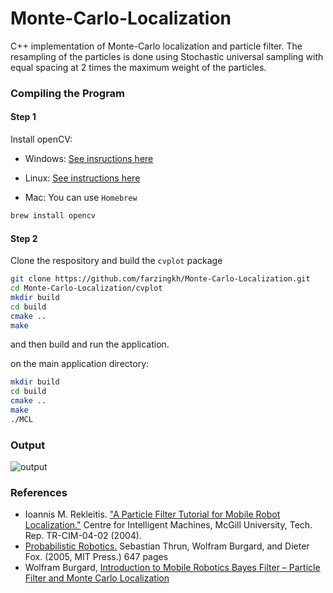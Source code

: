 

# Monte-Carlo-Localization
C++ implementation of Monte-Carlo localization and particle filter. The resampling of the particles is done using Stochastic universal sampling with equal spacing at 2 times the maximum weight of the particles.

### Compiling the Program

#### Step 1
Install openCV:

- Windows: [See insructions here](https://docs.opencv.org/master/d3/d52/tutorial_windows_install.html)

- Linux: [See instructions here](https://www.learnopencv.com/install-opencv3-on-ubuntu/)

 - Mac: You can use ```Homebrew```
```sh 
brew install opencv
```

#### Step 2
Clone the respository and build the ```cvplot``` package 

```sh
git clone https://github.com/farzingkh/Monte-Carlo-Localization.git
cd Monte-Carlo-Localization/cvplot
mkdir build
cd build
cmake ..
make
```
and then build and run the application.

on the main application directory:
```sh
mkdir build
cd build
cmake ..
make
./MCL
```

### Output
![output](./Images/out.gif)


### References

 - Ioannis M. Rekleitis. ["A Particle Filter Tutorial for Mobile Robot Localization."](http://www.cim.mcgill.ca/~yiannis/particletutorial.pdf) Centre for Intelligent Machines, McGill University, Tech. Rep. TR-CIM-04-02 (2004).
 - [Probabilistic Robotics.](https://mitpress.mit.edu/books/probabilistic-robotics) Sebastian Thrun, Wolfram Burgard, and Dieter Fox. (2005, MIT Press.) 647 pages
 - Wolfram Burgard, [Introduction to Mobile Robotics
Bayes Filter – Particle Filter and Monte Carlo Localization
](https://people.eecs.berkeley.edu/~pabbeel/cs287-fa19/slides/Lec14-particle-filters.pdf)

